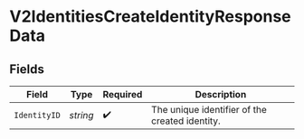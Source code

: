 # V2IdentitiesCreateIdentityResponseData


## Fields

| Field                                          | Type                                           | Required                                       | Description                                    |
| ---------------------------------------------- | ---------------------------------------------- | ---------------------------------------------- | ---------------------------------------------- |
| `IdentityID`                                   | *string*                                       | :heavy_check_mark:                             | The unique identifier of the created identity. |